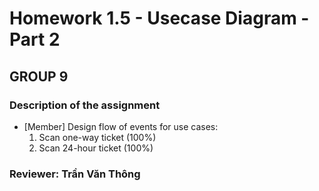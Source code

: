 # Homework 1.5 - Usecase Diagram - Part 2 #
## GROUP 9 ##

### Description of the assignment ###
* [Member] Design flow of events for use cases:
    1. Scan one-way ticket (100%)
    2. Scan 24-hour ticket (100%)
### Reviewer: **Trần Văn Thông**  ###


